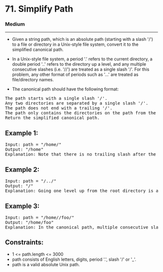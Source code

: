 # 71. Simplify Path

### Medium

---

- Given a string path, which is an absolute path (starting with a slash '/') to a file or directory in a Unix-style file system, convert it to the simplified canonical path.

- In a Unix-style file system, a period '.' refers to the current directory, a double period '..' refers to the directory up a level, and any multiple consecutive slashes (i.e. '//') are treated as a single slash '/'. For this problem, any other format of periods such as '...' are treated as file/directory names.

- The canonical path should have the following format:
<pre>
The path starts with a single slash '/'.
Any two directories are separated by a single slash '/'.
The path does not end with a trailing '/'.
The path only contains the directories on the path from the root directory to the target file or directory (i.e., no period '.' or double period '..')
Return the simplified canonical path.
</pre>

## Example 1:

<pre>
Input: path = "/home/"
Output: "/home"
Explanation: Note that there is no trailing slash after the last directory name.
</pre>

## Example 2:

<pre>
Input: path = "/../"
Output: "/"
Explanation: Going one level up from the root directory is a no-op, as the root level is the highest level you can go.
</pre>

## Example 3:

<pre>
Input: path = "/home//foo/"
Output: "/home/foo"
Explanation: In the canonical path, multiple consecutive slashes are replaced by a single one.
</pre>

## Constraints:

- 1 <= path.length <= 3000
- path consists of English letters, digits, period '.', slash '/' or '\_'.
- path is a valid absolute Unix path.
